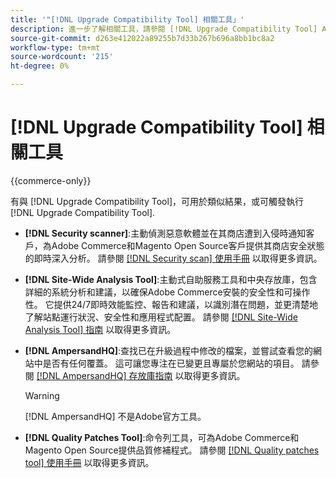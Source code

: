```yaml
---
title: '"[!DNL Upgrade Compatibility Tool] 相關工具」'
description: 進一步了解相關工具，請參閱 [!DNL Upgrade Compatibility Tool] Adobe Commerce專案。
source-git-commit: d263e412022a89255b7d33b267b696a8bb1bc8a2
workflow-type: tm+mt
source-wordcount: '215'
ht-degree: 0%

---
```



# [!DNL Upgrade Compatibility Tool] 相關工具

{{commerce-only}}

有與 [!DNL Upgrade Compatibility Tool]，可用於類似結果，或可觸發執行 [!DNL Upgrade Compatibility Tool].

- **[!DNL Security scanner]**:主動偵測惡意軟體並在其商店遭到入侵時通知客戶，為Adobe Commerce和Magento Open Source客戶提供其商店安全狀態的即時深入分析。 請參閱 [[!DNL Security scan] 使用手冊](https://docs.magento.com/user-guide/magento/security-scan.html) 以取得更多資訊。

- **[!DNL Site-Wide Analysis Tool]**:主動式自助服務工具和中央存放庫，包含詳細的系統分析和建議，以確保Adobe Commerce安裝的安全性和可操作性。 它提供24/7即時效能監控、報告和建議，以識別潛在問題，並更清楚地了解站點運行狀況、安全性和應用程式配置。 請參閱 [[!DNL Site-Wide Analysis Tool] 指南](../../tools/site-wide-analysis-tool/intro.md) 以取得更多資訊。

- **[!DNL AmpersandHQ]**:查找已在升級過程中修改的檔案，並嘗試查看您的網站中是否有任何覆蓋。 這可讓您專注在已變更且專屬於您網站的項目。 請參閱 [[!DNL AmpersandHQ] 存放庫指南](https://github.com/AmpersandHQ) 以取得更多資訊。

   >[!WARNING]
   >
   >[!DNL AmpersandHQ] 不是Adobe官方工具。

- **[!DNL Quality Patches Tool]**:命令列工具，可為Adobe Commerce和Magento Open Source提供品質修補程式。 請參閱 [[!DNL Quality patches tool] 使用手冊](https://devdocs.magento.com/quality-patches/tool.html) 以取得更多資訊。
